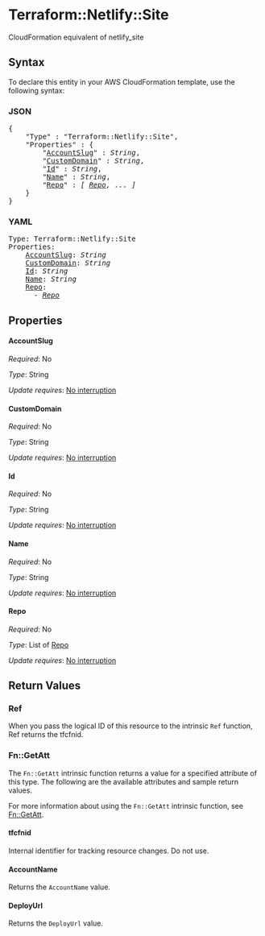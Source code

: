 # Terraform::Netlify::Site

CloudFormation equivalent of netlify_site

## Syntax

To declare this entity in your AWS CloudFormation template, use the following syntax:

### JSON

<pre>
{
    "Type" : "Terraform::Netlify::Site",
    "Properties" : {
        "<a href="#accountslug" title="AccountSlug">AccountSlug</a>" : <i>String</i>,
        "<a href="#customdomain" title="CustomDomain">CustomDomain</a>" : <i>String</i>,
        "<a href="#id" title="Id">Id</a>" : <i>String</i>,
        "<a href="#name" title="Name">Name</a>" : <i>String</i>,
        "<a href="#repo" title="Repo">Repo</a>" : <i>[ <a href="repo.md">Repo</a>, ... ]</i>
    }
}
</pre>

### YAML

<pre>
Type: Terraform::Netlify::Site
Properties:
    <a href="#accountslug" title="AccountSlug">AccountSlug</a>: <i>String</i>
    <a href="#customdomain" title="CustomDomain">CustomDomain</a>: <i>String</i>
    <a href="#id" title="Id">Id</a>: <i>String</i>
    <a href="#name" title="Name">Name</a>: <i>String</i>
    <a href="#repo" title="Repo">Repo</a>: <i>
      - <a href="repo.md">Repo</a></i>
</pre>

## Properties

#### AccountSlug

_Required_: No

_Type_: String

_Update requires_: [No interruption](https://docs.aws.amazon.com/AWSCloudFormation/latest/UserGuide/using-cfn-updating-stacks-update-behaviors.html#update-no-interrupt)

#### CustomDomain

_Required_: No

_Type_: String

_Update requires_: [No interruption](https://docs.aws.amazon.com/AWSCloudFormation/latest/UserGuide/using-cfn-updating-stacks-update-behaviors.html#update-no-interrupt)

#### Id

_Required_: No

_Type_: String

_Update requires_: [No interruption](https://docs.aws.amazon.com/AWSCloudFormation/latest/UserGuide/using-cfn-updating-stacks-update-behaviors.html#update-no-interrupt)

#### Name

_Required_: No

_Type_: String

_Update requires_: [No interruption](https://docs.aws.amazon.com/AWSCloudFormation/latest/UserGuide/using-cfn-updating-stacks-update-behaviors.html#update-no-interrupt)

#### Repo

_Required_: No

_Type_: List of <a href="repo.md">Repo</a>

_Update requires_: [No interruption](https://docs.aws.amazon.com/AWSCloudFormation/latest/UserGuide/using-cfn-updating-stacks-update-behaviors.html#update-no-interrupt)

## Return Values

### Ref

When you pass the logical ID of this resource to the intrinsic `Ref` function, Ref returns the tfcfnid.

### Fn::GetAtt

The `Fn::GetAtt` intrinsic function returns a value for a specified attribute of this type. The following are the available attributes and sample return values.

For more information about using the `Fn::GetAtt` intrinsic function, see [Fn::GetAtt](https://docs.aws.amazon.com/AWSCloudFormation/latest/UserGuide/intrinsic-function-reference-getatt.html).

#### tfcfnid

Internal identifier for tracking resource changes. Do not use.

#### AccountName

Returns the <code>AccountName</code> value.

#### DeployUrl

Returns the <code>DeployUrl</code> value.

